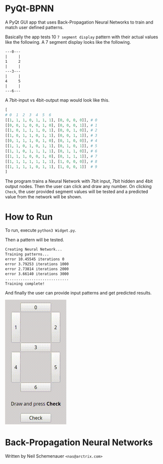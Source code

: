 # PyQt-BPNN

A PyQt GUI app that uses Back-Propagation Neural Networks to train and match user defined patterns.

Basically the app tests 10 `7 segment display` pattern with their actual values like the following. A 7 segment display looks like the following.

```
---0---
|     |
1     2
|     |
---3---
|     |
4     5
|     |
---6---
```

A 7bit-input vs 4bit-output map would look like this.

```python
[
# 0  1  2  3  4  5  6
[[1, 1, 1, 0, 1, 1, 1], [0, 0, 0, 0]], # 0
[[0, 0, 1, 0, 0, 1, 0], [0, 0, 0, 1]], # 1
[[1, 0, 1, 1, 1, 0, 1], [0, 0, 1, 0]], # 2
[[1, 0, 1, 1, 0, 1, 1], [0, 0, 1, 1]], # 3
[[0, 1, 1, 1, 0, 1, 0], [0, 1, 0, 0]], # 4
[[1, 1, 0, 1, 0, 1, 1], [0, 1, 0, 1]], # 5
[[1, 1, 0, 1, 1, 1, 1], [0, 1, 1, 0]], # 6
[[1, 1, 1, 0, 0, 1, 0], [0, 1, 1, 1]], # 7
[[1, 1, 1, 1, 1, 1, 1], [1, 0, 0, 0]], # 8
[[1, 1, 1, 1, 0, 1, 1], [1, 0, 0, 1]]  # 9
]
```

The program trains a Neural Network with 7bit input, 7bit hidden and 4bit output nodes. Then the user can click and draw any number. On clicking `Check`, the user provided segment values will be tested and a predicted value from the network will be shown.

# How to Run

To run, execute `python3 Widget.py`.

Then a pattern will be tested.

```
Creating Neural Network...
Training patterns...
error 10.45545 iterations 0
error 3.79253 iterations 1000
error 2.73814 iterations 2000
error 3.66140 iterations 3000
.............................
Training complete!
```

And finally the user can provide input patterns and get predicted results.

![BPNN](preview.gif)

# Back-Propagation Neural Networks

Written by Neil Schemenauer `<nas@arctrix.com>`